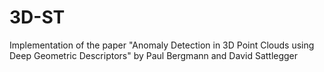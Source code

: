 # 3D-ST
Implementation of the paper "Anomaly Detection in 3D Point Clouds using Deep Geometric Descriptors" by Paul Bergmann and David Sattlegger
